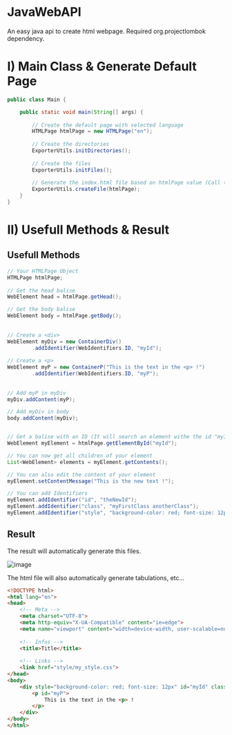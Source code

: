 <h1>JavaWebAPI</h1>
An easy java api to create html webpage.
Required org.projectlombok dependency.

<h1>I) Main Class & Generate Default Page</h1>


```java
public class Main {

    public static void main(String[] args) {
    
        // Create the default page with selected language
        HTMLPage htmlPage = new HTMLPage("en");
        
        // Create the directories
        ExporterUtils.initDirectories();
        
        // Create the files
        ExporterUtils.initFiles();
        
        // Generate the index.html file based on htmlPage value (Call this method after editing htmlPage object)
        ExporterUtils.createFile(htmlPage);
    }
}
```

<h1>II) Usefull Methods & Result</h1>
<h2>Usefull Methods</h2>

```java
// Your HTMLPage Object
HTMLPage htmlPage;
        
// Get the head balise
WebElement head = htmlPage.getHead();

// Get the body balise
WebElement body = htmlPage.getBody();
        
   
// Create a <div>
WebElement myDiv = new ContainerDiv()
        .addIdentifier(WebIdentifiers.ID, "myId");
        
// Create a <p>
WebElement myP = new ContainerP("This is the text in the <p> !")
        .addIdentifier(WebIdentifiers.ID, "myP");
        
        
// Add myP in myDiv
myDiv.addContent(myP);

// Add myDiv in body
body.addContent(myDiv);


// Get a balise with an ID (It will search an element withe the id "myId" for each children of "htmlPage"
WebElement myElement = htmlPage.getElementById("myId");

// You can now get all children of your element
List<WebElement> elements = myElement.getContents();

// You can also edit the content of your element
myElement.setContentMessage("This is the new text !");

// You can add Identifiers
myElement.addIdentifier("id", "theNewId");
myElement.addIdentifier("class", "myFirstClass anotherClass");
myElement.addIdentifier("style", "background-color: red; font-size: 12px");

```

<h2>Result</h2>

The result will automatically generate this files.

![image](https://user-images.githubusercontent.com/49363524/199590883-c2c422d0-de88-4b11-929e-b6477802f3aa.png)


The html file will also automatically generate tabulations, etc...

```html
<!DOCTYPE html>
<html lang="en">
<head>
	<!-- Meta -->
	<meta charset="UTF-8">
	<meta http-equiv="X-UA-Compatible" content="ie=edge">
	<meta name="viewport" content="width=device-width, user-scalable=no, initial-scale=1.0, maximum-scale=1.0, minimum-scale=1.0">
	
	<!-- Infos -->
	<title>Title</title>
	
	<!-- Links -->
	<link href="style/my_style.css">
</head>
<body>
	<div style="background-color: red; font-size: 12px" id="myId" class="myFirstClass anotherClass">
		<p id="myP">
			This is the text in the <p> !
		</p>
	</div>
</body>
</html>
```
